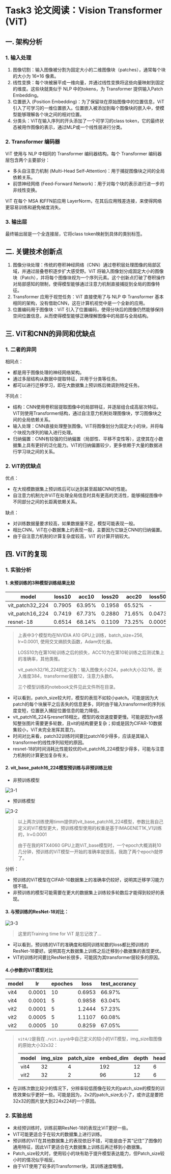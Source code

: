 # Task3 论文阅读：Vision Transformer (ViT)

## 一. 架构分析

### 1. 输入处理

1. 图像切割：输入图像被分割为固定大小的二维图像块（patches），通常每个块的大小为 16×16 像素。
2. 线性变换：每个块被展平成一维向量，并通过线性变换将这些向量映射到固定的维度。这些块就类似于 NLP 中的tokens，为 Transformer 提供输入Patch Embedding。
3. 位置嵌入 (Position Embedding)：为了保留块在原始图像中的位置信息，ViT 引入了可学习的一维位置嵌入。位置嵌入被添加到每个图像块的嵌入中，使模型能够理解各个块之间的相对位置。
4. 分类头：ViT在输入序列的开头添加了一个可学习的class token，它的最终状态被用作图像的表示，通过MLP或一个线性层进行分类。

### 2. Transformer 编码器

ViT 使用与 NLP 中相同的 Transformer 编码器结构。每个 Transformer 编码器层包含两个主要部分：

- 多头自注意力机制 (Multi-Head Self-Attention)：用于捕捉图像块之间的全局依赖关系。
- 前馈神经网络 (Feed-Forward Network)：用于对每个块的表示进行进一步的非线性变换。

ViT 在每个 MSA 和FFN前应用 LayerNorm，在其后应用残差连接，来使得网络更容易训练和避免梯度消失。

### 3. 输出层

最终输出层是一个全连接层，它将class token映射到具体的类别标签。

## 二. 关键技术创新点

1. 图像分块处理：传统的卷积神经网络（CNN）通过卷积层处理图像的局部区域，并通过层叠卷积逐步扩大感受野。ViT 将输入图像划分成固定大小的图像块（Patch），并将每个图像块视为一个序列元素。这个创新点打破了卷积操作对局部感知的限制，使得模型能够通过注意力机制直接捕捉到全局的图像特征。
2. Transformer 应用于视觉任务：ViT 直接使用了与 NLP 中 Transformer 基本相同的架构，没有借助CNN，这在计算机视觉中是一个全新的应用。
3. 位置编码用于图像块：ViT 引入了位置编码，使得分块后的图像仍然能够保持空间位置信息，从而使得模型能够正确理解图像中的局部与全局结构。

## 三. ViT和CNN的异同和优缺点

### 1. 二者的异同

相同点：

- 都是用于图像处理的神经网络架构。
- 通过多层结构从数据中提取特征，并用于分类等任务。
- 都可以进行迁移学习，即在大数据集上预训练后微调到特定任务。

不同点：

- 结构：CNN使用卷积层提取图像中的局部特征，并逐层组合成高层次特征。ViT则使用Transformer结构，通过自注意力机制处理图像块，学习图像块之间的全局依赖关系。
- 输入处理：CNN直接处理整张图像。ViT将图像划分为固定大小的块，并将每个块视为序列的输入进行处理。
- 归纳偏置：CNN有较强的归纳偏置（局部性、平移不变性等），这使其在小数据集上具有更好的泛化能力。ViT的归纳偏置较少，更多依赖于大量的数据进行学习块之间的关系。

### 2. ViT的优缺点

优点：

- 在大规模数据集上预训练后可以达到甚至超越CNN的性能。
- 自注意力机制允许ViT在处理全局信息时具有更高的灵活性，能够捕捉图像中不同部分之间的长距离依赖关系。

缺点：

- 对训练数据量要求较高，如果数据量不足，模型可能表现一般。
- 相比CNN，ViT在小数据集上的表现一般，主要因为它缺乏CNN的归纳偏置。
- 由于自注意力机制的计算复杂度较高，ViT 的计算开销较大。

## 四. ViT的复现 

### 1. 实验分析

#### 1. 未预训练的3种模型训练结果比较

| model | loss10 | acc10 | loss20 | acc20 | loss50 | acc50 | time_per_epoch |
|------|--------|-------|--------|--------|--------|------|--------|
| vit_patch32_224 | 0.7905 | 63.95% | 0.1958 | 65.52% | - | - | 45.12s |
| vit_patch16_224 | 0.7419 | 67.73% | 0.2880 | 71.65% | 0.0473 | 72.75% | 184.00s |
| resnet-18 | 0.6514 | 68.14% | 0.1109 | 73.25% | 0.0005 | 79.06% | 50.78s |

> 上表中3个模型均在NVIDIA A10 GPU上训练，batch_size=256, lr=0.0001, 使用交叉熵损失函数，Adam优化器。
>
> LOSS10为在第10轮训练之后的损失，ACC10为在第10轮训练之后测试集上的准确率，其他类推。
>
> vit_patch32/16_224的定义为：输入图像大小224，patch大小32/16，嵌入维度384，transformer层数12，注意力头数6。
>
> 三个模型训练的notebook文件见此文件所在目录。

- 可以看到，patch_size较大时，模型的表现不如较小patch。可能是因为大patch的每个块展平之后丢失的信息更多，同时由于输入transformer的序列长度变短，位置嵌入捕捉位置信息的能力降低。
- vit_patch16_224与resnet18相比，模型的收敛速度要更慢。可能是因为vit感知整张图片需要更多轮数，且vit的结构要更复杂；抑或是因为CIFAR-10数据集较小，ViT未完全发挥其潜力。
- 时间对比来看，patch32训练时间要比patch16少得多，应该是其输入transformer的线性序列较短的原因。
- resnet-18的时间消耗比性能较优的vit_patch16_224模型少得多，可能与注意力机制的计算更加复杂有关。

#### 2. vit_base_patch16_224模型预训练与非预训练比较

- 非预训练模型

![3-1](./img3/3-1.png)

- 预训练模型

![3-2](./img3/3-2.png)

> 以上两次训练使用timm提供的vit_base_patch16_224模型，参数比我自己定义的ViT模型更大，预训练模型使用的权重是基于IMAGENET1K_V1训练的，lr=0.0001
>
> 由于在我的RTX4060 GPU上跑ViT_base模型时，一个epoch大概消耗10几分钟，预训练的ViT模型一开始的准确率就很高，我跑了两个epoch就停了。

分析：

- 预训练的ViT模型在CIFAR-10数据集上的准确率仍较好，说明其迁移学习能力很不错。
- 非预训练的模型可能需要在更大的数据集上训练较多轮数后才能得到较好的表现。

#### 3. 与预训练的ResNet-18对比：

![3-3](./img3/3-3.png)

> 这里的Training time for ViT 是忘记改了...

- 可以看到，预训练的ViT的准确度和相同训练轮数的loss都比预训练的ResNet-18要好。说明其在大数据集上训练之后迁移到小数据集的表现更优。
- ViT的训练时间要比ResNet长很多，可能因为其transformer层较多的原因。

#### 4.小参数的ViT模型对比

| model | lr     | epoches | loss   | test_accrancy |
| ----- | ------ | ------- | ------ | ------------- |
| vit4  | 0.0001 | 10      | 0.6953 | 66.97%        |
| vit4  | 0.0001 | 5       | 0.9858 | 63.04%        |
| vit2  | 0.0001 | 5       | 1.2444 | 57.23%        |
| vit2  | 0.0005 | 5       | 1.1107 | 60.08%        |
| vit2  | 0.0005 | 10      | 0.8259 | 67.05%        |

   > `vit4/2`是我在`./vit.ipynb`中自己定义的较小的ViT模型，img_size取图像的原始大小32x32：
   >
   > | model | img_size | patch_size | embed_dim | depth | heads |
   > | ----- | -------- | ---------- | --------- | ----- | ----- |
   > | vit4  | 32       | 4          | 192       | 12    | 6     |
   > | vit2  | 32       | 2          | 96        | 12    | 6     |

   - 在训练次数比较少的情况下，分辨率较低图像在较大的patch_size的模型的训练效果似乎更好一些。可能是因为，2x2的patch_size太小了，或许这是要把32x32的图片放大到224x224的一个原因。

### 2. 实验总结

- 未经预训练时，训练前期ResNet-18的表现比ViT更好一些。
- ViT可能更适合于在较大的数据集上进行训练。
- 预训练的ViT在其他数据集上的表现依旧不错，可能是由于其“记住”了图像的通用特征，因此ViT更适合在大数据集上训练后再迁移到小数据集。
- Patch_size较大时，使用较小的块有助于提升模型表达能力，但Patch_size较小时的情况似乎相反。
- 由于ViT使用了较多的Transformer块，其训练速度略慢。
